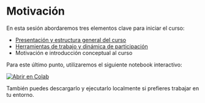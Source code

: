 # Motivación

En esta sesión abordaremos tres elementos clave para iniciar el curso:

- [Presentación y estructura general del curso](../source/introduccion.md)
- [Herramientas de trabajo y dinámica de participación](../source/herramientas.md)
- Motivación e introducción conceptual al curso

Para este último punto, utilizaremos el siguiente notebook interactivo:

[![Abrir en Colab](https://colab.research.google.com/assets/colab-badge.svg)](https://colab.research.google.com/github/patymunoz/modelos-graficos-probabilisticos/blob/main/notebooks/00-motivacion.ipynb)

También puedes descargarlo y ejecutarlo localmente si prefieres trabajar en tu entorno.

